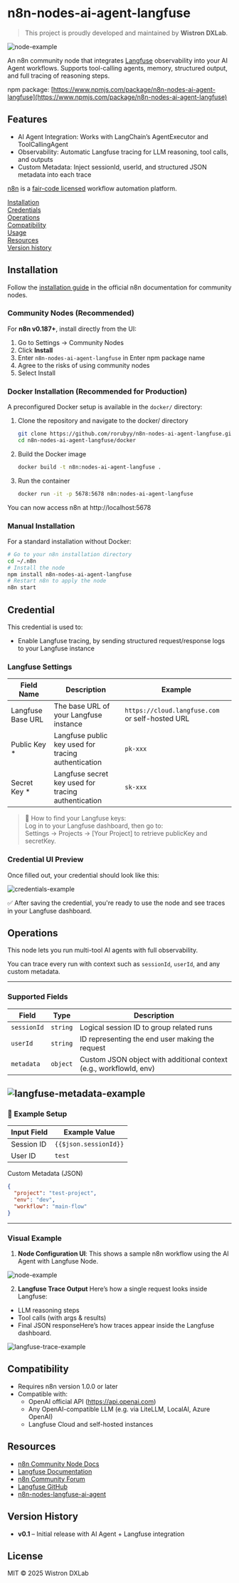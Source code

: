 # n8n-nodes-ai-agent-langfuse

> This project is proudly developed and maintained by **Wistron DXLab**.

![node-example](https://github.com/rorubyy/n8n-nodes-ai-agent-langfuse/blob/main/assets/node-example.png?raw=true)

An n8n community node that integrates [Langfuse](https://langfuse.com) observability into your AI Agent workflows.
Supports tool-calling agents, memory, structured output, and full tracing of reasoning steps.

npm package: [https://www.npmjs.com/package/n8n-nodes-ai-agent-langfuse](https://www.npmjs.com/package/n8n-nodes-ai-agent-langfuse)

## Features

- AI Agent Integration: Works with LangChain’s AgentExecutor and ToolCallingAgent
- Observability: Automatic Langfuse tracing for LLM reasoning, tool calls, and outputs
- Custom Metadata: Inject sessionId, userId, and structured JSON metadata into each trace

[n8n](https://n8n.io/) is a [fair-code licensed](https://docs.n8n.io/reference/license/) workflow automation platform.

[Installation](#installation)  
[Credentials](#credentials)  <!-- delete if no auth needed -->  
[Operations](#operations)  
[Compatibility](#compatibility)  
[Usage](#usage)  <!-- delete if not using this section -->  
[Resources](#resources)  
[Version history](#version-history)  <!-- delete if not using this section -->  

## Installation
Follow the [installation guide](https://docs.n8n.io/integrations/community-nodes/installation/) in the official n8n documentation for community nodes.

### Community Nodes (Recommended)
For **n8n v0.187+**, install directly from the UI:
1. Go to Settings → Community Nodes
2. Click **Install**
3. Enter `n8n-nodes-ai-agent-langfuse` in Enter npm package name
4. Agree to the risks of using community nodes
5. Select Install

### Docker Installation (Recommended for Production)
A preconfigured Docker setup is available in the `docker/` directory:

1. Clone the repository and navigate to the docker/ directory
    ```bash
    git clone https://github.com/rorubyy/n8n-nodes-ai-agent-langfuse.git
    cd n8n-nodes-ai-agent-langfuse/docker
    ```
2. Build the Docker image
    ```bash
    docker build -t n8n:nodes-ai-agent-langfuse .
    ```
3. Run the container
    ```bash
    docker run -it -p 5678:5678 n8n:nodes-ai-agent-langfuse
    ```
You can now access n8n at http://localhost:5678

### Manual Installation
For a standard installation without Docker:
```bash
# Go to your n8n installation directory
cd ~/.n8n 
# Install the node
npm install n8n-nodes-ai-agent-langfuse
# Restart n8n to apply the node
n8n start
```
## Credential 

This credential is used to:
- Enable Langfuse tracing, by sending structured request/response logs to your Langfuse instance

### Langfuse Settings
|Field Name|Description|Example|
|-----|-----|-----|
Langfuse Base URL|The base URL of your Langfuse instance|`https://cloud.langfuse.com` or self-hosted URL|
|Public Key *|Langfuse public key used for tracing authentication|`pk-xxx`|
Secret Key *|Langfuse secret key used for tracing authentication|`sk-xxx`|

> 🔑 How to find your Langfuse keys: <br>
> Log in to your Langfuse dashboard, then go to: <br>
> Settings → Projects → [Your Project] to retrieve publicKey and secretKey.

### Credential UI Preview
Once filled out, your credential should look like this:

![credentials-example](https://github.com/rorubyy/n8n-nodes-ai-agent-langfuse/blob/main/assets/langfuse-api-example.png?raw=true)

✅ After saving the credential, you're ready to use the node and see traces in your Langfuse dashboard.

## Operations

This node lets you run multi-tool AI agents with full observability.

You can trace every run with context such as `sessionId`, `userId`, and any custom metadata.

---
### Supported Fields

| Field | Type | Description |
|----------|----------|----------|
| `sessionId` | `string` | Logical session ID to group related runs |
| `userId` | `string` | ID representing the end user making the request |
| `metadata` | `object` | Custom JSON object with additional context (e.g., workflowId, env) |

![langfuse-metadata-example](https://github.com/rorubyy/n8n-nodes-ai-agent-langfuse/blob/main/assets/langfuse-metadata-example.png?raw=true)
---
### 🧪 Example Setup
| Input Field | Example Value |
|----------|----------|
| Session ID | `{{$json.sessionId}}`|
| User ID | `test` |	
Custom Metadata (JSON)
```json
{
  "project": "test-project",
  "env": "dev",
  "workflow": "main-flow"
}
```
---
### Visual Example
1. **Node Configuration UI**: This shows a sample n8n workflow using the AI Agent with Langfuse Node.

![node-example](https://github.com/rorubyy/n8n-nodes-ai-agent-langfuse/blob/main/assets/node-example.png?raw=true)

2. **Langfuse Trace Output**
Here’s how a single request looks inside Langfuse:
- LLM reasoning steps
- Tool calls (with args & results)
- Final JSON responseHere’s how traces appear inside the Langfuse dashboard.

![langfuse-trace-example](https://github.com/rorubyy/n8n-nodes-ai-agent-langfuse/blob/main/assets/langfuse-trace-example.png?raw=true)


## Compatibility
- Requires n8n version 1.0.0 or later
- Compatible with:
  - OpenAI official API (https://api.openai.com)
  - Any OpenAI-compatible LLM (e.g. via LiteLLM, LocalAI, Azure OpenAI)
  - Langfuse Cloud and self-hosted instances

## Resources

- [n8n Community Node Docs](https://docs.n8n.io/integrations/community-nodes/)
- [Langfuse Documentation](https://docs.langfuse.com/)
- [n8n Community Forum](https://community.n8n.io/)
- [Langfuse GitHub](https://github.com/langfuse/langfuse)
- [n8n-nodes-langfuse-ai-agent](https://github.com/matanzvili/n8n-nodes-langfuse-ai-agent)

## Version History

- **v0.1** – Initial release with AI Agent + Langfuse integration

## License
MIT © 2025 Wistron DXLab  